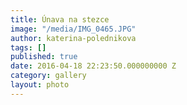 ```yaml
---
title: Únava na stezce
image: "/media/IMG_0465.JPG"
author: katerina-polednikova
tags: []
published: true
date: 2016-04-18 22:23:50.000000000 Z
category: gallery
layout: photo
---
```

